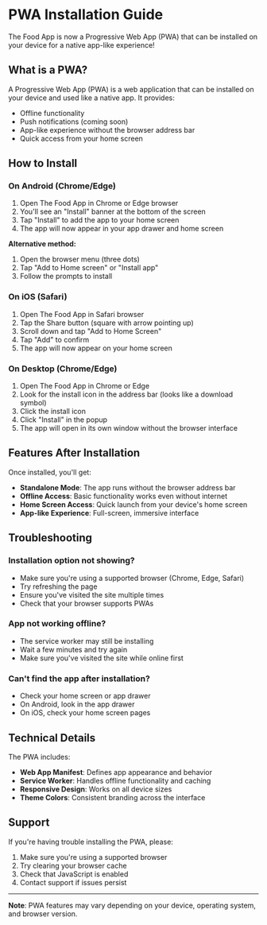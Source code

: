 # PWA Installation Guide

The Food App is now a Progressive Web App (PWA) that can be installed on your device for a native app-like experience!

## What is a PWA?

A Progressive Web App (PWA) is a web application that can be installed on your device and used like a native app. It provides:
- Offline functionality
- Push notifications (coming soon)
- App-like experience without the browser address bar
- Quick access from your home screen

## How to Install

### On Android (Chrome/Edge)

1. Open The Food App in Chrome or Edge browser
2. You'll see an "Install" banner at the bottom of the screen
3. Tap "Install" to add the app to your home screen
4. The app will now appear in your app drawer and home screen

**Alternative method:**
1. Open the browser menu (three dots)
2. Tap "Add to Home screen" or "Install app"
3. Follow the prompts to install

### On iOS (Safari)

1. Open The Food App in Safari browser
2. Tap the Share button (square with arrow pointing up)
3. Scroll down and tap "Add to Home Screen"
4. Tap "Add" to confirm
5. The app will now appear on your home screen

### On Desktop (Chrome/Edge)

1. Open The Food App in Chrome or Edge
2. Look for the install icon in the address bar (looks like a download symbol)
3. Click the install icon
4. Click "Install" in the popup
5. The app will open in its own window without the browser interface

## Features After Installation

Once installed, you'll get:
- **Standalone Mode**: The app runs without the browser address bar
- **Offline Access**: Basic functionality works even without internet
- **Home Screen Access**: Quick launch from your device's home screen
- **App-like Experience**: Full-screen, immersive interface

## Troubleshooting

### Installation option not showing?
- Make sure you're using a supported browser (Chrome, Edge, Safari)
- Try refreshing the page
- Ensure you've visited the site multiple times
- Check that your browser supports PWAs

### App not working offline?
- The service worker may still be installing
- Wait a few minutes and try again
- Make sure you've visited the site while online first

### Can't find the app after installation?
- Check your home screen or app drawer
- On Android, look in the app drawer
- On iOS, check your home screen pages

## Technical Details

The PWA includes:
- **Web App Manifest**: Defines app appearance and behavior
- **Service Worker**: Handles offline functionality and caching
- **Responsive Design**: Works on all device sizes
- **Theme Colors**: Consistent branding across the interface

## Support

If you're having trouble installing the PWA, please:
1. Make sure you're using a supported browser
2. Try clearing your browser cache
3. Check that JavaScript is enabled
4. Contact support if issues persist

---

**Note**: PWA features may vary depending on your device, operating system, and browser version. 